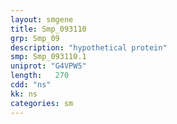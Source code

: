 ```yaml
---
layout: smgene
title: Smp_093110
grp: Smp_09
description: "hypothetical protein"
smp: Smp_093110.1
uniprot: "G4VPW5"
length:   270
cdd: "ns"
kk: ns
categories: sm
---
```

